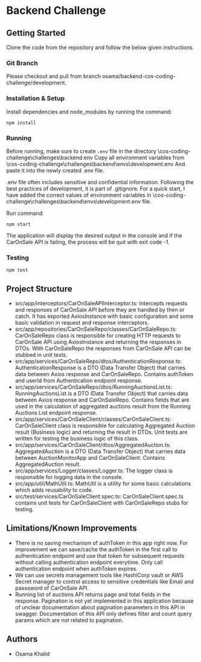 # Backend Challenge

## Getting Started

Clone the code from the repository and follow the below given instructions.

### Git Branch

Please checkout and pull from branch osama/backend-cos-coding-challenge/development.

### Installation & Setup

Install dependencies and node_modules by running the command:

```
npm install
```

### Running

Before running, make sure to create `.env` file in the directory
\cos-coding-challenge\challenges\backend\.env
Copy all environment variables from
\cos-coding-challenge\challenges\backend\envs\development.env
And paste it into the newly created .env file.

.env file often includes sensitive and confidential information. Following the best practices of development, it is part of .gitignore. For a quick start, I have added the correct values of environment variables in
\cos-coding-challenge\challenges\backend\envs\development.env file.

Run command:

```
npm start
```

The application will display the desired output in the console and if the CarOnSale API is failing, the process
will be quit with exit code -1.

### Testing

```
npm test
```

## Project Structure

- src/app/interceptors/CarOnSaleAPIInterceptor.ts: Intercepts requests and responses of CarOnSale API before they are handled by then or catch. It has exported AxiosInstance with basic configuration and some basic validation in request and response interceptors.
- src/app/repositories/CarOnSaleRepo/classes/CarOnSaleRepo.ts: CarOnSaleRepo class is responsible for creating HTTP requests to CarOnSale API using AxiosInstance and returning the responses in DTOs. With CarOnSaleRepo the responses from CarOnSale API can be stubbed in unit tests.
- src/app/services/CarOnSaleRepo/dtos/AuthenticationResponse.ts: AuthenticationResponse is a DTO (Data Transfer Object) that carries data between Axios response and CarOnSaleRepo. Contains authToken and userId from Authentication endpoint response.
- src/app/services/CarOnSaleRepo/dtos/RunningAuctionsList.ts: RunningAuctionsList is a DTO (Data Transfer Object) that carries data between Axios response and CarOnSaleRepo. Contains fields that are used in the calculation of aggregated auctions result from the Running Auctions List endpoint response.
- src/app/services/CarOnSaleClient/classes/CarOnSaleClient.ts: CarOnSaleClient class is responsible for calculating Aggregated Auction result (Business logic) and returning the result in DTOs. Unit tests are written for testing the business logic of this class.
- src/app/services/CarOnSaleClient/dtos/AggregatedAuction.ts: AggregatedAuction is a DTO (Data Transfer Object) that carries data between AuctionMonitorApp and CarOnSaleClient. Contains AggregatedAuction result.
- src/app/services/Logger/classes/Logger.ts: The logger class is responsible for logging data in the console.
- src/app/util/MathUtil.ts: MathUtil is a utility for some basic calculations which adds reusability to code.
- src/test/services/CarOnSaleClient.spec.ts: CarOnSaleClient.spec.ts contains unit tests for CarOnSaleClient with CarOnSaleRepo stubs for testing.

## Limitations/Known Improvements

- There is no saving mechanism of authToken in this app right now. For improvement we can save/cache the authToken in the first call to authentication endpoint and use that token for subsequent requests without calling authentication endpoint everytime. Only call authentication endpoint when authToken expires.
- We can use secrets management tools like HashiCorp vault or AWS Secret manager to control access to sensitive
  credentials like Email and passsword of CarOnSale API.
- Running list of auctions API returns page and total fields in the response. Pagination is not yet implemented in this application because of unclear documentation about pagination parameters in this API in swagger. Documentation of this API only defines filter and count query params which are not related to pagination.

## Authors

- Osama Khalid
